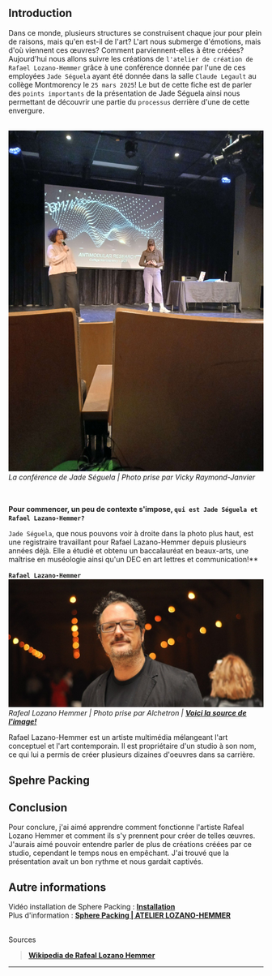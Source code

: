 ## Introduction
Dans ce monde, plusieurs structures se construisent chaque jour pour plein de raisons, mais qu'en est-il de l'art? L'art nous submerge d'émotions, mais d'où viennent ces œuvres? Comment parviennent-elles à être créées? Aujourd'hui nous allons suivre les créations de `l'atelier de création de Rafael Lozano-Hemmer` grâce à une conférence donnée par l'une de ces employées `Jade Séguela` ayant été donnée dans la salle `Claude Legault` au collège Montmorency le `25 mars 2025`! Le but de cette fiche est de parler des `points importants` de la présentation de Jade Séguela ainsi nous permettant de découvrir une partie du `processus` derrière d'une de cette envergure.<br><br>

![conference](medias/conference_jade_seguela.jpg)
<i>La conférence de Jade Séguela | Photo prise par Vicky Raymond-Janvier</i><br><br>

##
**Pour commencer, un peu de contexte s'impose, `qui est Jade Séguela et Rafael Lazano-Hemmer?`** <br>

`Jade Séguela`, que nous pouvons voir à droite dans la photo plus haut, est une registraire travaillant pour Rafael Lazano-Hemmer depuis plusieurs années déjà. Elle a étudié et obtenu un baccalauréat en beaux-arts, une maîtrise en muséologie ainsi qu'un DEC en art lettres et communication!**

**`Rafael Lazano-Hemmer`**
![rafeal_lozano_hemmer](medias/rafael_lozano_hemmer.jpg)
<i>Rafeal Lozano Hemmer | Photo prise par Alchetron | **[Voici la source de l'image!](https://www.widewalls.ch/artists/rafael-lozano-hemmer)** </i>

Rafael Lazano-Hemmer est un artiste multimédia mélangeant l'art conceptuel et l'art contemporain. Il est propriétaire d'un studio à son nom, ce qui lui a permis de créer plusieurs dizaines d'oeuvres dans sa carrière.

## Spehre Packing




## Conclusion
Pour conclure, j'ai aimé apprendre comment fonctionne l'artiste Rafeal Lozano Hemmer et comment ils s'y prennent pour créer de telles œuvres. J'aurais aimé pouvoir entendre parler de plus de créations créées par ce studio, cependant le temps nous en empêchant. J'ai trouvé que la présentation avait un bon rythme et nous gardait captivés.

## Autre informations
Vidéo installation de Sphere Packing : **[Installation](https://www.youtube.com/watch?v=j5224gPEVgU)** <br>
Plus d'information : **[Sphere Packing | ATELIER LOZANO-HEMMER](https://www.lozano-hemmer.com/sphere_packing.php)** <br><br>

Sources
> **[Wikipedia de Rafeal Lozano Hemmer](https://fr.wikipedia.org/wiki/Rafael_Lozano-Hemmer)**

***
